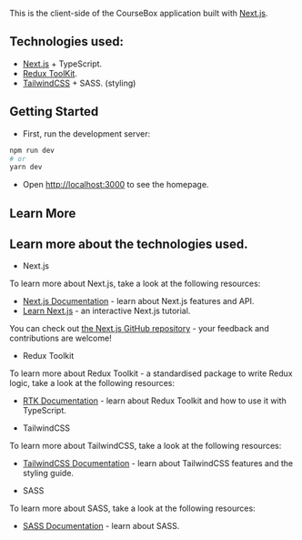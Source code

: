 This is the client-side of the CourseBox application built with [Next.js](https://nextjs.org/).

Technologies used:
----
- [Next.js](https://nextjs.org/) + TypeScript.
- [Redux ToolKit](https://redux-toolkit.js.org).
- [TailwindCSS](https://tailwindcss.com) + SASS. (styling)

## Getting Started

- First, run the development server:

```bash
npm run dev
# or
yarn dev
```

- Open [http://localhost:3000](http://localhost:3000) to see the homepage.


## Learn More

Learn more about the technologies used.
----
- Next.js

To learn more about Next.js, take a look at the following resources:

- [Next.js Documentation](https://nextjs.org/docs) - learn about Next.js features and API.
- [Learn Next.js](https://nextjs.org/learn) - an interactive Next.js tutorial.

You can check out [the Next.js GitHub repository](https://github.com/vercel/next.js/) - your feedback and contributions are welcome!

- Redux Toolkit

To learn more about Redux Toolkit - a standardised package to write Redux logic,  take a look at the following resources:

- [RTK Documentation](https://redux-toolkit.js.org/introduction/getting-started) - learn about Redux Toolkit and how to use it with TypeScript.


- TailwindCSS

To learn more about TailwindCSS, take a look at the following resources:
- [TailwindCSS Documentation](https://tailwindcss.com) - learn about TailwindCSS features and the styling guide.

- SASS

To learn more about SASS, take a look at the following resources:
- [SASS Documentation](https://sass-lang.com/documentation) - learn about SASS.

